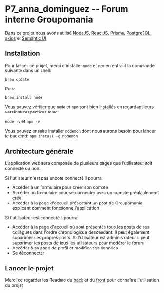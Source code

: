 # P7_anna_dominguez -- Forum interne Groupomania

Dans ce projet nous avons utilisé [NodeJS](https://nodejs.org/en/), [ReactJS](https://fr.reactjs.org), [Prisma](https://www.prisma.io), [PostgreSQL](https://www.postgresql.org), [axios](https://axios-http.com/docs/example) et [Semantic UI](https://semantic-ui.com) 

## Installation
Pour lancer ce projet, merci d'installer `node` et `npm` en entrant la commande suivante dans un shell:

`brew update`

Puis:

`brew install node`

Vous pouvez vérifier que `node` et `npm` sont bien installés en regardant leurs versions respectives avec:

`node -v` et `npm -v`

Vous pouvez ensuite installer `nodemon` dont nous aurons besoin pour lancer le backend: 
`npm install -g nodemon`

## Architecture générale
L’application web sera composée de plusieurs pages que l'utilisateur soit connecté ou non.

Si l'utilateur n'est pas encore connecté il pourra: 
* Accéder à un formulaire pour créer son compte
* Accéder au formulaire pour se connecter avec un compte préalablement créé
* Accéder à la page d'accueil présentant un post de Groupomania explicant comment fonctionne l'application

Si l'utilisateur est connecté il pourra: 
* Accéder à la page d'accueil où sont présentés tous les posts de ses collègues dans l'ordre chronologique descendant. Il peut également supprimer ses propres posts. Si l'utilsateur est administrateur il peut supprimer les posts de tous les utilsateurs pour modérer le forum
* Accéder à sa page de profil et modifier ses données
* Se déconnecter

## Lancer le projet
Merci de regarder les Readme du [back](https://github.com/Vesta-nna/P7_anna_dominguez/blob/main/back/README.md) et du [front](https://github.com/Vesta-nna/P7_anna_dominguez/blob/main]/front/Readme.md) pour connaître l'utilisation du projet


